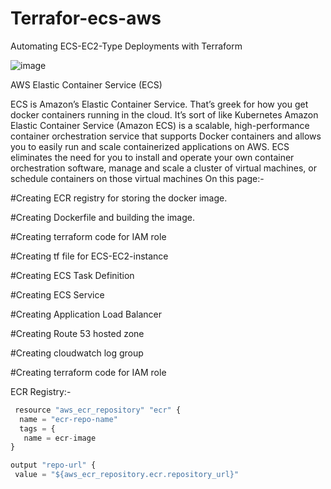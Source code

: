 
# Terrafor-ecs-aws
Automating ECS-EC2-Type Deployments with Terraform 



![image](https://user-images.githubusercontent.com/28998255/133679876-b7fd2d14-21c2-4b2d-9f6f-0545e6e0783d.png)

AWS Elastic Container Service (ECS)

ECS is Amazon’s Elastic Container Service. That’s greek for how you get docker containers running in the cloud. It’s sort of like Kubernetes
Amazon Elastic Container Service (Amazon ECS) is a scalable, high-performance container orchestration service that supports Docker containers and allows you to easily run and scale containerized applications on AWS. ECS eliminates the need for you to install and operate your own container orchestration software, manage and scale a cluster of virtual machines, or schedule containers on those virtual machines
On this page:-

#Creating ECR registry for storing the docker image.

#Creating Dockerfile and building the image.

#Creating terraform code for IAM role

#Creating tf file for ECS-EC2-instance

#Creating ECS Task Definition

#Creating ECS Service

#Creating Application Load Balancer

#Creating Route 53 hosted zone

#Creating cloudwatch log group

#Creating terraform code for IAM role

ECR Registry:-

```python
 resource "aws_ecr_repository" "ecr" {
  name = "ecr-repo-name"
  tags = {
   name = ecr-image
}

output "repo-url" {
 value = "${aws_ecr_repository.ecr.repository_url}"
```
